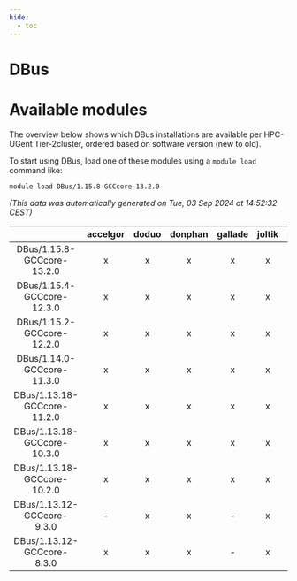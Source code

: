 ```yaml
---
hide:
  - toc
---
```


DBus
====

# Available modules


The overview below shows which DBus installations are available per HPC-UGent Tier-2cluster, ordered based on software version (new to old).

To start using DBus, load one of these modules using a `module load` command like:

```shell
module load DBus/1.15.8-GCCcore-13.2.0
```

*(This data was automatically generated on Tue, 03 Sep 2024 at 14:52:32 CEST)*  

| |accelgor|doduo|donphan|gallade|joltik|shinx|skitty|
| :---: | :---: | :---: | :---: | :---: | :---: | :---: | :---: |
|DBus/1.15.8-GCCcore-13.2.0|x|x|x|x|x|x|x|
|DBus/1.15.4-GCCcore-12.3.0|x|x|x|x|x|x|x|
|DBus/1.15.2-GCCcore-12.2.0|x|x|x|x|x|-|x|
|DBus/1.14.0-GCCcore-11.3.0|x|x|x|x|x|-|x|
|DBus/1.13.18-GCCcore-11.2.0|x|x|x|x|x|-|x|
|DBus/1.13.18-GCCcore-10.3.0|x|x|x|x|x|-|x|
|DBus/1.13.18-GCCcore-10.2.0|x|x|x|x|x|-|x|
|DBus/1.13.12-GCCcore-9.3.0|-|x|x|-|x|-|x|
|DBus/1.13.12-GCCcore-8.3.0|x|x|x|-|x|-|x|
